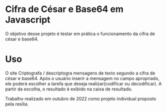 # Cifra de César e Base64 em Javascript
   O objetivo desse projeto é testar em prática o funcionamento da cifra de césar e base64.
 
 # Uso
   O site Criptografa / descriptogra mensagens de texto segundo a cifra de césar e base64. Após o usuário inserir a mensagem no campo apropriado, ele poderá escolher a tarefa que deseja realizar(codificar ou decodificar). A partir da escolha, o resultado é exibido na caixa de resultado.

   Trabalho realizado em outubro de 2022 como projeto individual proposto pela resília.
